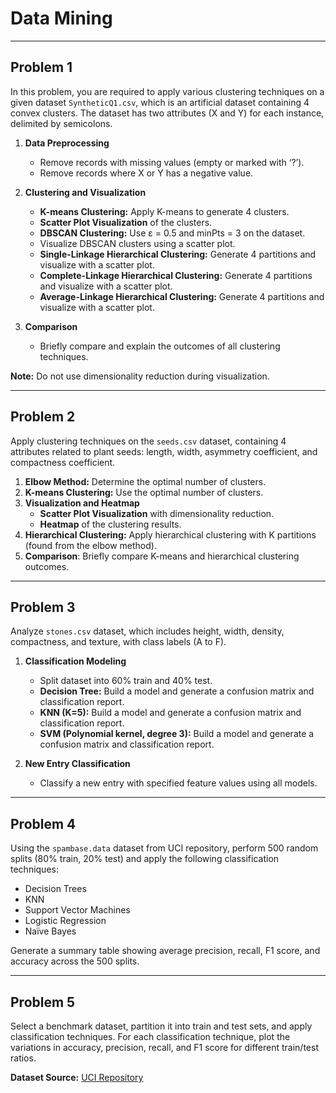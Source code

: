 # Data Mining 

---

## Problem 1

In this problem, you are required to apply various clustering techniques on a given dataset `SyntheticQ1.csv`, which is an artificial dataset containing 4 convex clusters. The dataset has two attributes (X and Y) for each instance, delimited by semicolons.

1. **Data Preprocessing**
   - Remove records with missing values (empty or marked with ‘?’).
   - Remove records where X or Y has a negative value.

2. **Clustering and Visualization**
   - **K-means Clustering:** Apply K-means to generate 4 clusters.
   - **Scatter Plot Visualization** of the clusters.
   - **DBSCAN Clustering:** Use ε = 0.5 and minPts = 3 on the dataset.
   - Visualize DBSCAN clusters using a scatter plot.
   - **Single-Linkage Hierarchical Clustering:** Generate 4 partitions and visualize with a scatter plot.
   - **Complete-Linkage Hierarchical Clustering:** Generate 4 partitions and visualize with a scatter plot.
   - **Average-Linkage Hierarchical Clustering:** Generate 4 partitions and visualize with a scatter plot.

3. **Comparison**
   - Briefly compare and explain the outcomes of all clustering techniques.

**Note:** Do not use dimensionality reduction during visualization.

---

## Problem 2

Apply clustering techniques on the `seeds.csv` dataset, containing 4 attributes related to plant seeds: length, width, asymmetry coefficient, and compactness coefficient.

1. **Elbow Method:** Determine the optimal number of clusters.
2. **K-means Clustering:** Use the optimal number of clusters.
3. **Visualization and Heatmap**
   - **Scatter Plot Visualization** with dimensionality reduction.
   - **Heatmap** of the clustering results.
4. **Hierarchical Clustering:** Apply hierarchical clustering with K partitions (found from the elbow method).
5. **Comparison**: Briefly compare K-means and hierarchical clustering outcomes.

---

## Problem 3

Analyze `stones.csv` dataset, which includes height, width, density, compactness, and texture, with class labels (A to F).

1. **Classification Modeling**
   - Split dataset into 60% train and 40% test.
   - **Decision Tree:** Build a model and generate a confusion matrix and classification report.
   - **KNN (K=5):** Build a model and generate a confusion matrix and classification report.
   - **SVM (Polynomial kernel, degree 3):** Build a model and generate a confusion matrix and classification report.

2. **New Entry Classification**
   - Classify a new entry with specified feature values using all models.

---

## Problem 4

Using the `spambase.data` dataset from UCI repository, perform 500 random splits (80% train, 20% test) and apply the following classification techniques:

- Decision Trees
- KNN
- Support Vector Machines
- Logistic Regression
- Naïve Bayes

Generate a summary table showing average precision, recall, F1 score, and accuracy across the 500 splits.

---

## Problem 5

Select a benchmark dataset, partition it into train and test sets, and apply classification techniques. For each classification technique, plot the variations in accuracy, precision, recall, and F1 score for different train/test ratios.

**Dataset Source:** [UCI Repository](https://archive.ics.uci.edu/ml/datasets/spambase)